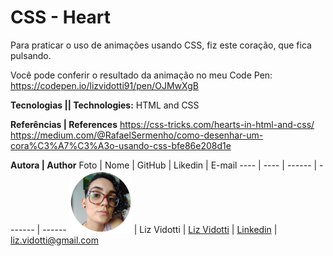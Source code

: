 # CSS - Heart

Para praticar o uso de animações usando CSS, fiz este coração, que fica pulsando.

Você pode conferir o resultado da animação no meu Code Pen:
https://codepen.io/lizvidotti91/pen/OJMwXgB

**Tecnologias || Technologies:** HTML and CSS

**Referências | References** 
https://css-tricks.com/hearts-in-html-and-css/
https://medium.com/@RafaelSermenho/como-desenhar-um-cora%C3%A7%C3%A3o-usando-css-bfe86e208d1e

**Autora | Author**
Foto | Nome | GitHub | Likedin | E-mail
---- | ---- | ------ | ------- | ------
<img src="./img/perfil.png" width="100px">  | Liz Vidotti | [Liz Vidotti](https://github.com/lizvidotti91) | [Linkedin](https://www.linkedin.com/in/elisetevidotti/) | liz.vidotti@gmail.com
